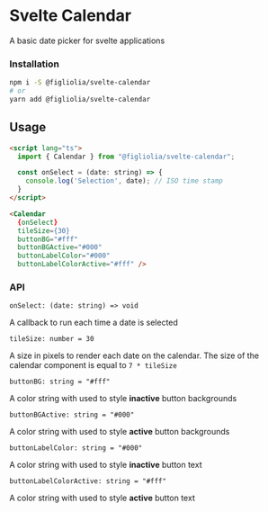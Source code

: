 # Svelte Calendar
A basic date picker for svelte applications

### Installation
```bash
npm i -S @figliolia/svelte-calendar
# or
yarn add @figliolia/svelte-calendar
```
## Usage

```html
<script lang="ts">
  import { Calendar } from "@figliolia/svelte-calendar";

  const onSelect = (date: string) => {
    console.log('Selection', date); // ISO time stamp
  }
</script>

<Calendar
  {onSelect}
  tileSize={30}
  buttonBG="#fff"
  buttonBGActive="#000"
  buttonLabelColor="#000"
  buttonLabelColorActive="#fff" />
```

### API

 `onSelect: (date: string) => void`

 A callback to run each time a date is selected

 `tileSize: number = 30`

 A size in pixels to render each date on the calendar. The size of the
 calendar component is equal to `7 * tileSize` 

 `buttonBG: string = "#fff"`

 A color string with used to style **inactive** button backgrounds

`buttonBGActive: string = "#000"`

 A color string with used to style **active** button backgrounds

`buttonLabelColor: string = "#000"`

 A color string with used to style **inactive** button text

`buttonLabelColorActive: string = "#fff"`

 A color string with used to style **active** button text
